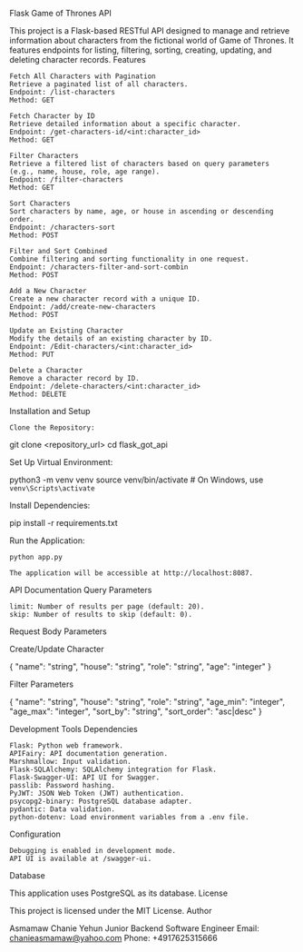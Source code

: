 Flask Game of Thrones API

This project is a Flask-based RESTful API designed to manage and retrieve information about characters from the fictional world of Game of Thrones. It features endpoints for listing, filtering, sorting, creating, updating, and deleting character records.
Features

    Fetch All Characters with Pagination
    Retrieve a paginated list of all characters.
    Endpoint: /list-characters
    Method: GET

    Fetch Character by ID
    Retrieve detailed information about a specific character.
    Endpoint: /get-characters-id/<int:character_id>
    Method: GET

    Filter Characters
    Retrieve a filtered list of characters based on query parameters (e.g., name, house, role, age range).
    Endpoint: /filter-characters
    Method: GET

    Sort Characters
    Sort characters by name, age, or house in ascending or descending order.
    Endpoint: /characters-sort
    Method: POST

    Filter and Sort Combined
    Combine filtering and sorting functionality in one request.
    Endpoint: /characters-filter-and-sort-combin
    Method: POST

    Add a New Character
    Create a new character record with a unique ID.
    Endpoint: /add/create-new-characters
    Method: POST

    Update an Existing Character
    Modify the details of an existing character by ID.
    Endpoint: /Edit-characters/<int:character_id>
    Method: PUT

    Delete a Character
    Remove a character record by ID.
    Endpoint: /delete-characters/<int:character_id>
    Method: DELETE

Installation and Setup

    Clone the Repository:

git clone <repository_url>
cd flask_got_api

Set Up Virtual Environment:

python3 -m venv venv
source venv/bin/activate  # On Windows, use `venv\Scripts\activate`

Install Dependencies:

pip install -r requirements.txt

Run the Application:

    python app.py

    The application will be accessible at http://localhost:8087.

API Documentation
Query Parameters

    limit: Number of results per page (default: 20).
    skip: Number of results to skip (default: 0).

Request Body Parameters

Create/Update Character

{
    "name": "string",
    "house": "string",
    "role": "string",
    "age": "integer"
}

Filter Parameters

{
    "name": "string",
    "house": "string",
    "role": "string",
    "age_min": "integer",
    "age_max": "integer",
    "sort_by": "string",
    "sort_order": "asc|desc"
}

Development Tools
Dependencies

    Flask: Python web framework.
    APIFairy: API documentation generation.
    Marshmallow: Input validation.
    Flask-SQLAlchemy: SQLAlchemy integration for Flask.
    Flask-Swagger-UI: API UI for Swagger.
    passlib: Password hashing.
    PyJWT: JSON Web Token (JWT) authentication.
    psycopg2-binary: PostgreSQL database adapter.
    pydantic: Data validation.
    python-dotenv: Load environment variables from a .env file.

Configuration

    Debugging is enabled in development mode.
    API UI is available at /swagger-ui.

Database

This application uses PostgreSQL as its database.
License

This project is licensed under the MIT License.
Author

Asmamaw Chanie Yehun
Junior Backend Software Engineer
Email: chanieasmamaw@yahoo.com
Phone: +4917625315666